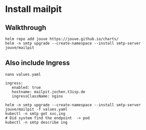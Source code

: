 # Install mailpit 

## Walkthrough 

```
helm repo add jouve https://jouve.github.io/charts/
helm -n smtp upgrade --create-namespace --install smtp-server jouve/mailpit
```

## Also include Ingress 

```
nano values.yaml
```

```
ingress:
   enabled: true
   hostname: mailpit.jochen.t3isp.de
   ingressClassName: nginx 
```

```
helm -n smtp upgrade --create-namespace --install smtp-server jouve/mailpit -f values.yaml
kubectl -n smtp get svc,ing
# Did system find the endpoint  -> pod 
kubectl -n smtp describe ing 
```
